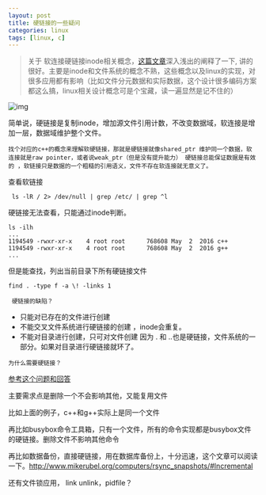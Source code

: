 ```yaml
---
layout: post
title: 硬链接的一些疑问
categories: linux
tags: [linux, c]
---
```


  





> 关于 软连接硬链接inode相关概念，[这篇文章](https://www.ibm.com/developerworks/cn/linux/l-cn-hardandsymb-links/index.html)深入浅出的阐释了一下, 讲的很好。主要是inode和文件系统的概念不熟，这些概念以及linux的实现，对很多应用都有影响（比如文件分元数据和实际数据，这个设计很多编码方案都这么搞，linux相关设计概念可是个宝藏，读一遍显然是记不住的）



![img](https://wanghenshui.github.io/assets/image002.jpg)

简单说，硬链接是复制inode，增加源文件引用计数，不改变数据域，软连接是增加一层，数据域维护整个文件。

`找个对应的c++的概念来理解软硬链接，那就是硬链接就像shared_ptr 维护同一个数据，软连接就是raw pointer，或者说weak_ptr（但是没有提升能力） 硬链接总能保证数据是有效的 ，软链接只是数据的一个粗糙的引用语义，文件不存在软连接就无意义了。`



查看软链接

```
 ls -lR / 2> /dev/null | grep /etc/ | grep ^l
```

硬链接无法查看，只能通过inode判断。

```
ls -ilh
...
1194549 -rwxr-xr-x    4 root root      768608 May  2  2016 c++
1194549 -rwxr-xr-x    4 root root      768608 May  2  2016 g++
...
```

但是能查找，列出当前目录下所有硬链接文件

```shell
find . -type f -a \! -links 1
```



` 硬链接的缺陷？`

- 只能对已存在的文件进行创建
- 不能交叉文件系统进行硬链接的创建 ，inode会重复。
- 不能对目录进行创建，只可对文件创建 因为 . 和 ..也是硬链接，文件系统的一部分。如果对目录进行硬链接就环了。

`为什么需要硬链接？`

[参考这个问题和回答](https://unix.stackexchange.com/questions/20670/why-do-hard-links-exist)

主要需求点是删除一个不会影响其他，又能复用文件

比如上面的例子，c++和g++实际上是同一个文件

再比如busybox命令工具箱，只有一个文件，所有的命令实现都是busybox文件的硬链接。删除文件不影响其他命令

再比如数据备份，直接硬链接，用在数据库备份上，十分迅速，这个文章可以阅读一下。http://www.mikerubel.org/computers/rsync_snapshots/#Incremental

还有文件锁应用， link unlink，pidfile？

